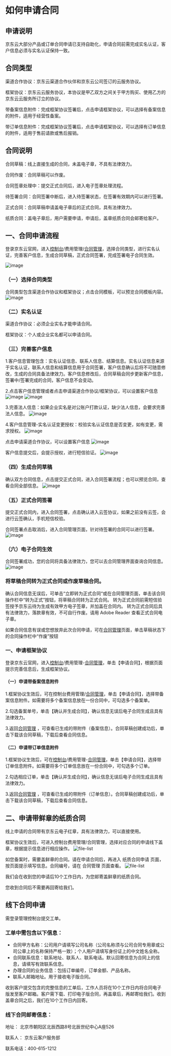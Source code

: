 # 如何申请合同

## 申请说明
京东云大部分产品或订单合同申请已支持自助化，申请合同前需完成实名认证，客户信息必须与实名认证保持一致。

## 合同类型
渠道合作协议：京东云渠道合作伙伴和京东云公司签订的云服务协议。

框架协议：京东云云服务协议，本协议是甲乙双方之间关于甲方购买、使用乙方的京东云云服务所订立的协议。

带备案信息附件：完成框架协议签署后，点击申请框架协议，可以选择有备案信息的附件，适用于经营性备案。

带订单信息附件：完成框架协议签署后，点击申请框架协议，可以选择有订单信息的附件，适用于售前请款或售后报销。

## 合同说明
合同草稿：线上直接生成的合同，未盖电子章，不具有法律效力。

合同作废：合同草稿可以作废。

合同签章处理中：提交正式合同后，进入电子签章处理流程。

待签署合同：合同签署中断后，进入待签署状态，在签署有效期内可以进行签署。

正式合同：合同草稿申请盖电子章后的正式合同，具有法律效力。

纸质合同：盖电子章后，用户需要申请，申请后，盖章纸质合同会邮寄给客户。

##  一、合同申请流程
登录京东云官网，进入[控制台](https://console.jdcloud.com/)/费用管理/[合同管理](https://contract.jdcloud.com/contract/apply/attachment)，选择合同类型，进行实名认证，完善客户信息，生成合同草稿，正式合同签署，完成签署电子合同生效。

![image](https://user-images.githubusercontent.com/94958273/143205105-33aff412-d393-4a9f-abfd-7a6335bfad48.png)


### （一）选择合同类型
合同类型包含渠道合作协议和框架协议；点击合同模板，可以预览合同模板内容。
![image](https://user-images.githubusercontent.com/94958273/143206943-6a209c3f-72e0-4279-ad43-04ea83ffabdc.png)

### （二）实名认证
渠道合作协议：必须企业实名才能申请合同。

框架协议：个人或企业实名都可以申请合同。

### （三）完善客户信息
1.客户信息管理包含：实名认证信息、联系人信息、结算信息。实名认证信息来源于实名认证，联系人信息和结算信息用于合同签署，客户信息确认后将不可随意修改，生成的合同具备法律效力。客户信息修改后，合同草稿会同步更新客户信息，签署中/签署完成的合同，客户信息不会变动。

2.点击客户信息管理或者点击申请渠道合作协议/框架协议，可以设置客户信息
![image](https://user-images.githubusercontent.com/94958273/143207123-e141e6be-6a89-4e84-a6c8-de01a1533e15.png)
![image](https://user-images.githubusercontent.com/94958273/143207148-cc8f48aa-615d-4c01-97f9-989a20f2e784.png)

3.完善法人信息：如果企业实名是对公账户打款认证，缺少法人信息，会要求完善法人信息。
![image](https://user-images.githubusercontent.com/94958273/143207275-c2383d61-4480-4220-99e5-fb5cf30a7ade.png)

4.客户信息管理-实名认证变更授权：校验实名认证信息是否变更，如有变更，需求授权。
![image](https://user-images.githubusercontent.com/94958273/143207338-7c4aae40-94c9-42ea-acf7-1273e9704bcb.png)

点击申请渠道合作协议，可以设置客户信息
![image](https://user-images.githubusercontent.com/94958273/143207419-7914b565-3fbb-4522-871f-72098db2f7d3.png)

客户信息提交后，会提示授权，进行短信验证。
![image](https://user-images.githubusercontent.com/94958273/143207454-a26c64a1-9724-4671-b91c-dcfef548206f.png)

### （四）生成合同草稿
确认双方合同信息，点击提交正式合同，进入合同签署流程；也可以预览合同，查看合同全部信息。
![image](https://user-images.githubusercontent.com/94958273/143207540-0738639c-092d-4076-8ccb-c981b1b63ed0.png)


### （五）正式合同签署
提交正式合同内，进入合同签署，点击确认进入云签协议，如果之前没有云签，会进行云签确认，手机短信校验。

合同签署点击取消后，进入合同管理页面，针对待签署的合同可以进行签署。
![image](https://user-images.githubusercontent.com/94958273/143207614-5853a023-8a89-4a4d-8467-dbecc0695dbe.png)

### （六）电子合同生效
合同签署成功，您的合同将具备法律效力，您可以去合同管理界面查询合同信息。
![image](https://user-images.githubusercontent.com/94958273/143207689-8dabca34-22df-4ac7-a994-58bd10145318.png)






### 将草稿合同转为正式合同或作废草稿合同。
确认合同信息无误后，可单击“立即转为正式合同“或在合同管理页面，单击该合同操作栏中“转为正式”按钮，将草稿合同转为正式合同。
转为正式合同前需短信验签授予京东云待为生成有效甲方电子签章，并加盖在合同内。
转为正式合同后具有法律效力，落款章有效，不可自行作废。请用 Adobe Reader 查看正式合同电子章。 

如果合同信息有误或您想放弃此次合同申请，可在[合同管理](https://contract.jdcloud.com/contract/apply/attachment)页面，单击草稿状态下的合同操作栏中“作废”按钮


### 一、申请框架协议
登录京东云官网，进入[控制台](https://console.jdcloud.com/)/费用管理-[合同管理](https://contract.jdcloud.com/contract/apply/attachment)，单击【申请合同】，根据页面提示完善信息后，生成框架协议。

#### （一）申请带备案信息附件
1.框架协议生效后，可在控制台费用管理/[合同管理](https://contract.jdcloud.com/contract/apply/attachment)，单击【申请合同】，选择带备案信息附件。如需要将多个备案信息放在一份合同中，可勾选多个备案单。

2.勾选备案单号，单击【确认并生成合同】，确认信息无误后电子合同生成且具有法律效力。

3.返回[合同管理](https://contract.jdcloud.com/contract/apply/attachment) ，可查看已生成的带附件（备案信息）。合同草稿创建成功后，单击下载该合同草稿，下载后查看合同信息。

#### （二）申请带订单信息附件
1.框架协议生效后，可在[控制台](https://console.jdcloud.com/)/费用管理-[合同管理](https://contract.jdcloud.com/contract/apply/attachment)，单击【申请合同】，选择带订单信息附件。如需要将多个订单信息放在一份合同中，可勾选多个订单。

2.勾选相应订单，单击【确认并生成合同】，确认信息无误后电子合同生成且具有法律效力。

3.返回[合同管理](https://contract.jdcloud.com/contract/apply/attachment) ，可查看已生成的带附件（订单信息）。合同草稿创建成功后，单击下载该合同草稿，下载后查看合同信息。

## 二、申请带鲜章的纸质合同
线上申请的合同带有京东云电子红章，具有法律效力，可以直接使用。

框架协议生效后，可进入控制台费用管理/合同管理，选择对应合同的申请线下盖章，根据提示信息进行相应操作。
![file-list](https://github.com/jdcloudcom/cn/blob/edit/image/Contract%20Management/%E7%94%B3%E8%AF%B7%E7%BA%B8%E8%B4%A8%E5%90%88%E5%90%8C.png)

如您备案时，需要盖鲜章的合同。请在申请合同后，再进入 纸质合同申请 页面，按页面提示填写信息。合同编号，请在 合同管理 页面查看。
![file-list](https://github.com/jdcloudcom/cn/blob/edit/image/Contract%20Management/%E7%BA%B8%E8%B4%A8%E5%90%88%E5%90%8C.png)

我们会在收到您的申请后10个工作日内，为您邮寄盖鲜章的纸质合同。

您收到合同后不需要再回寄给我们。

## 线下合同申请
需登录管理控制台提交工单。

### 工单中需包含以下信息：<br>
  * 合同甲方名称：公司用户请填写公司名称（公司名称须与公司合同专用章或公司公章上的名称保持严格一致）；个人用户请填写身份证上的中文姓名全称。<br>
  * 合同联系信息：联系地址、联系人、联系电话。默认回寄信息为合同上的信息，请填写有效联系信息。<br>
  * 办理合同的业务信息：包括订单编号，订单金额、产品名称。<br>
  * 联系人邮箱地址。用于接收电子版合同。<br>

收到客户提交包含的完整信息的工单后，工作人员将在10个工作日内将合同电子版发至客户邮箱。客户需下载、打印电子版合同，再盖章后，再邮寄给我们。收到盖章合同之后，我们在10个工作日内回寄。

### 线下合同邮寄信息：

地址： 北京市朝阳区北辰西路8号北辰世纪中心A座526

联系人： 京东云客户服务部

联系电话：400-615-1212

